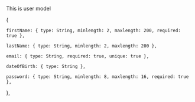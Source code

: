 This is user model

{
    
    firstName: { type: String, minlength: 2, maxlength: 200, required: true },
    
    lastName: { type: String, minlength: 2, maxlength: 200 },
    
    email: { type: String, required: true, unique: true },
    
    dateOfBirth: { type: String },

    password: { type: String, minlength: 8, maxlength: 16, required: true },
    
},
